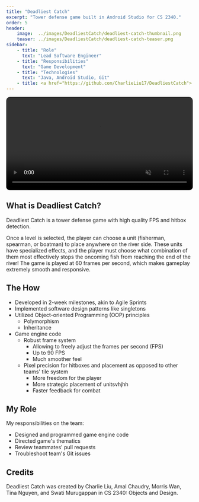 ```yaml
---
title: "Deadliest Catch"
excerpt: "Tower defense game built in Android Studio for CS 2340."
order: 5
header:
    image:  ../images/DeadliestCatch/deadliest-catch-thumbnail.png
    teaser: ../images/DeadliestCatch/deadliest-catch-teaser.png
sidebar:
    - title: "Role"
      text: "Lead Software Engineer"
    - title: "Responsibilities"
      text: "Game Development"
    - title: "Technologies"
      text: "Java, Android Studio, Git"
    - title: <a href="https://github.com/CharlieLiu17/DeadliestCatch"> Github Repo </a>
---
```

<style>
  .flex {
    display: flex;
    flex-direction: row;
    justify-content: center;
    align-items: center;
    gap: 1em;
    flex-wrap: wrap;
  }
  .flex-item {
    border-radius: 10px;
  }
  .caption {
    margin: 10px auto;
    font-size: 0.75em;
    font-style: italic;
  }
</style>

<div class="flex">
  <video class="flex-item" width="100%" height="auto" controls autoplay muted loop>
    <source src="../../videos/DeadliestCatchDemo.mp4" type="video/mp4">
  </video>
</div>

## What is Deadliest Catch?
Deadliest Catch is a tower defense game with high quality FPS and hitbox detection.

Once a level is selected, the player can choose a unit (fisherman, spearman, or boatman) to place anywhere on the river side. These units have specialized effects, and the player must choose what combination of them most effectively stops the oncoming fish from reaching the end of the river! The game is played at 60 frames per second, which makes gameplay extremely smooth and responsive.

## The How

- Developed in 2-week milestones, akin to Agile Sprints
- Implemented software design patterns like singletons
- Utilized Object-oriented Programming (OOP) principles
  - Polymorphism
  - Inheritance 
- Game engine code
  - Robust frame system
    - Allowing to freely adjust the frames per second (FPS)
    - Up to 90 FPS
    - Much smoother feel
  - Pixel precision for hitboxes and placement as opposed to other teams' tile system
    - More freedom for the player
    - More strategic placement of unitsvhjhh
    - Faster feedback for combat
  
## My Role

My responsibilities on the team:
- Designed and programmed game engine code
- Directed game's thematics
- Review teammates' pull requests
- Troubleshoot team's Git issues

## Credits

Deadliest Catch was created by Charlie Liu, Amal Chaudry, Morris Wan, Tina Nguyen, and Swati Murugappan in CS 2340: Objects and Design.